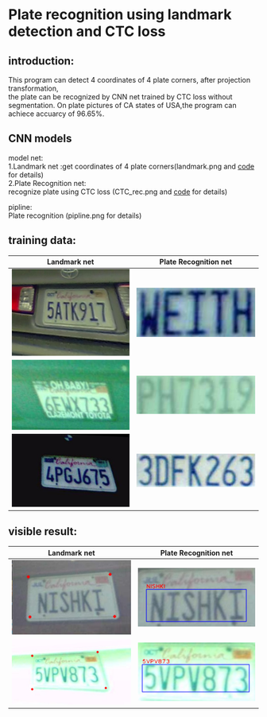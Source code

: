 # Plate recognition using landmark detection and CTC loss

## introduction:
This program can detect 4 coordinates of 4 plate corners, after projection transformation,  
the plate can be recognized by CNN net trained by CTC loss without segmentation.
On plate pictures of CA states of USA,the program can achiece accuarcy of 96.65%.

## CNN models
model net:  
1.Landmark net :get coordinates of 4 plate corners(landmark.png and [code](https://github.com/qzq2514/DNNCode/tree/master/textRecognition/DWCNN_CTCLoss_plateRec) for details)    
2.Plate Recognition net:   
recognize plate using CTC loss (CTC_rec.png and [code](https://github.com/qzq2514/Patents/tree/master/SecondPatent/train_landmark) for details)  

pipline:  
Plate recognition (pipline.png for details)

## training data:  
|   Landmark net  | Plate Recognition net|
|:------------:|:-------------------:|
| ![](https://github.com/qzq2514/ImageForGithubMakdown/blob/master/Patents/SecondPatent/landmark-org1.png)    |       ![](https://github.com/qzq2514/ImageForGithubMakdown/blob/master/Patents/SecondPatent/CTCRec-org1.png)        |
| ![](https://github.com/qzq2514/ImageForGithubMakdown/blob/master/Patents/SecondPatent/landmark-org2.png)    |       ![](https://github.com/qzq2514/ImageForGithubMakdown/blob/master/Patents/SecondPatent/CTCRec-org2.png)        |
| ![](https://github.com/qzq2514/ImageForGithubMakdown/blob/master/Patents/SecondPatent/landmark-org3.png)    |       ![](https://github.com/qzq2514/ImageForGithubMakdown/blob/master/Patents/SecondPatent/CTCRec-org3.png)        |


## visible result:  
|   Landmark net  | Plate Recognition net|
|:------------:|:-------------------:|
| ![](https://github.com/qzq2514/ImageForGithubMakdown/blob/master/Patents/SecondPatent/landmark-res1.png)    |       ![](https://github.com/qzq2514/ImageForGithubMakdown/blob/master/Patents/SecondPatent/CTC_rec_res1.png)        |
| ![](https://github.com/qzq2514/ImageForGithubMakdown/blob/master/Patents/SecondPatent/landmark-res2.png)    |       ![](https://github.com/qzq2514/ImageForGithubMakdown/blob/master/Patents/SecondPatent/CTC_rec_res2.png)        |
